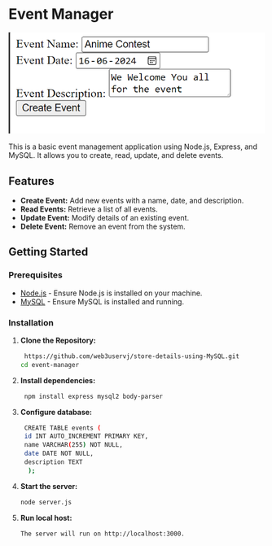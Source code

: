 # Event Manager
![Application Screenshot](Picture1.png)

This is a basic event management application using Node.js, Express, and MySQL. It allows you to create, read, update, and delete events.

## Features

- **Create Event:** Add new events with a name, date, and description.
- **Read Events:** Retrieve a list of all events.
- **Update Event:** Modify details of an existing event.
- **Delete Event:** Remove an event from the system.

## Getting Started

### Prerequisites

- [Node.js](https://nodejs.org/) - Ensure Node.js is installed on your machine.
- [MySQL](https://www.mysql.com/) - Ensure MySQL is installed and running.

### Installation

1. **Clone the Repository:**

   ```bash
    https://github.com/web3uservj/store-details-using-MySQL.git
   cd event-manager

2. **Install dependencies:**
   
   ```bash
    npm install express mysql2 body-parser
   
3. **Configure database:**
   
   ```bash
    CREATE TABLE events (
    id INT AUTO_INCREMENT PRIMARY KEY,
    name VARCHAR(255) NOT NULL,
    date DATE NOT NULL,
    description TEXT
     );

4. **Start the server:**
   
    ```bash
    node server.js

5. **Run local host:**

   ```bash
   The server will run on http://localhost:3000.

   

   
 

   
